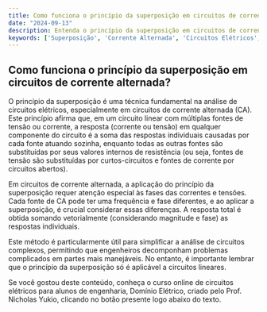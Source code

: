 ```yaml
---
title: Como funciona o princípio da superposição em circuitos de corrente alternada?
date: "2024-09-13"
description: Entenda o princípio da superposição em circuitos de corrente alternada e sua aplicação prática.
keywords: ['Superposição', 'Corrente Alternada', 'Circuitos Elétricos', 'Engenharia Elétrica']
---
```


## Como funciona o princípio da superposição em circuitos de corrente alternada?

O princípio da superposição é uma técnica fundamental na análise de circuitos elétricos, especialmente em circuitos de corrente alternada (CA). Este princípio afirma que, em um circuito linear com múltiplas fontes de tensão ou corrente, a resposta (corrente ou tensão) em qualquer componente do circuito é a soma das respostas individuais causadas por cada fonte atuando sozinha, enquanto todas as outras fontes são substituídas por seus valores internos de resistência (ou seja, fontes de tensão são substituídas por curtos-circuitos e fontes de corrente por circuitos abertos).

Em circuitos de corrente alternada, a aplicação do princípio da superposição requer atenção especial às fases das correntes e tensões. Cada fonte de CA pode ter uma frequência e fase diferentes, e ao aplicar a superposição, é crucial considerar essas diferenças. A resposta total é obtida somando vetorialmente (considerando magnitude e fase) as respostas individuais.

Este método é particularmente útil para simplificar a análise de circuitos complexos, permitindo que engenheiros decomponham problemas complicados em partes mais manejáveis. No entanto, é importante lembrar que o princípio da superposição só é aplicável a circuitos lineares.

Se você gostou deste conteúdo, conheça o curso online de circuitos elétricos para alunos de engenharia, Domínio Elétrico, criado pelo Prof. Nicholas Yukio, clicando no botão presente logo abaixo do texto.
